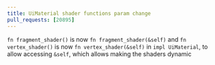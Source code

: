 ```yaml
---
title: UiMaterial shader functions param change
pull_requests: [20895]
---
```


`fn fragment_shader()` is now `fn fragment_shader(&self)` and `fn vertex_shader()` is now `fn vertex_shader(&self)` in `impl UiMaterial`, to allow accessing `&self`, which allows making the shaders dynamic